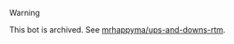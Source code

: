 > [!WARNING]  
> This bot is archived. See [mrhappyma/ups-and-downs-rtm](https://github.com/mrhappyma/ups-and-downs-rtm).
